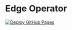 # Edge Operator

[![Deploy GitHub Pages](https://github.com/dvojak-cz/edge-operator/actions/workflows/gh-pages.yml/badge.svg?branch=master)](https://github.com/dvojak-cz/edge-operator/actions/workflows/gh-pages.yml)
